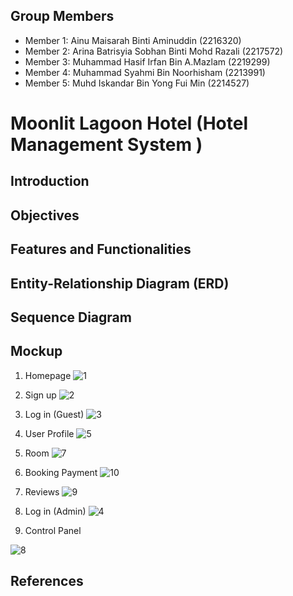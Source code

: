 ## Group Members
- Member 1: Ainu Maisarah Binti Aminuddin (2216320)
- Member 2: Arina Batrisyia Sobhan Binti Mohd Razali (2217572)
- Member 3: Muhammad Hasif Irfan Bin A.Mazlam (2219299)
- Member 4: Muhammad Syahmi Bin Noorhisham (2213991)
- Member 5: Muhd Iskandar Bin Yong Fui Min (2214527)

#  Moonlit Lagoon Hotel (Hotel Management System )

## Introduction



## Objectives


## Features and Functionalities

     
## Entity-Relationship Diagram (ERD)


## Sequence Diagram


## Mockup

1. Homepage
![1](https://github.com/user-attachments/assets/97211a51-b6a0-4f0c-b561-40e466437bbe)

2. Sign up
![2](https://github.com/user-attachments/assets/712407bc-8bd8-4952-9fdb-ea067ddcbe0a)

3. Log in (Guest)
![3](https://github.com/user-attachments/assets/5f531e7e-e9bb-4194-b0cc-8079ae294705)

4.  User Profile 
![5](https://github.com/user-attachments/assets/6c8a4ced-d1f9-4766-b032-3ffe342b8ac4)

5. Room 
![7](https://github.com/user-attachments/assets/e1ec8c16-aceb-4959-aae7-a7b96ff81770)

6. Booking Payment
 ![10](https://github.com/user-attachments/assets/605711ca-d62b-40b7-901e-c93c4f08af07)

7. Reviews 
![9](https://github.com/user-attachments/assets/cebaf395-c47d-440d-9768-b7bde65432cf)

8. Log in (Admin)
![4](https://github.com/user-attachments/assets/f723d1bf-1955-4088-95a5-a73a72e271d3)

9. Control Panel

![8](https://github.com/user-attachments/assets/29f989de-9250-4250-b037-f7882b77e89e)

   
## References

